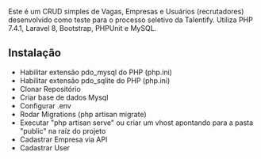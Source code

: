 Este é um CRUD simples de Vagas, Empresas e Usuários (recrutadores) desenvolvido como teste para o processo seletivo da Talentify. Utiliza PHP 7.4.1, Laravel 8, Bootstrap, PHPUnit e MySQL.

## Instalação

- Habilitar extensão pdo_mysql do PHP (php.ini)
- Habilitar extensão pdo_sqlite do PHP (php.ini)
- Clonar Repositório
- Criar base de dados Mysql
- Configurar .env
- Rodar Migrations (php artisan migrate)
- Executar "php artisan serve" ou criar um vhost apontando para a pasta "public" na raíz do projeto
- Cadastrar Empresa via API
- Cadastrar User